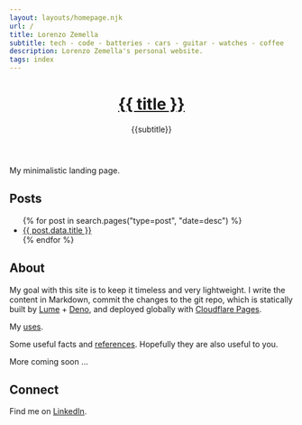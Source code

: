 ```yaml
---
layout: layouts/homepage.njk
url: /
title: Lorenzo Zemella
subtitle: tech - code - batteries - cars - guitar - watches - coffee
description: Lorenzo Zemella's personal website.
tags: index
---
```


<header>

<h1><a href="/" class="text-inherit no-underline">{{ title }}</a></h1>

<p class="text-stone-500">{{subtitle}}</p>

</header>

<section>

My minimalistic landing page. 

</section><section>

## Posts

<ul class="pt-4">
{% for post in search.pages("type=post", "date=desc") %}
  <li>
      <a href="{{post.data.url}}">{{ post.data.title }}</a>
  </li>
{% endfor %}
</ul>

</section><section>

## About

My goal with this site is to keep it timeless and very lightweight. I write the content in Markdown, commit the changes to the git repo, which is statically built by [Lume](https://lume.land/) + [Deno](https://deno.land/), and deployed globally with [Cloudflare Pages](https://pages.cloudflare.com/). 

My [uses](/uses/).

Some useful facts and [references](/references/). Hopefully they are also useful to you. 

More coming soon ... 

</section><section>

## Connect

Find me on [LinkedIn]({{author.x.social.linkedin}}). 

</section>